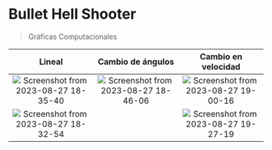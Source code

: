 # Bullet Hell Shooter
> Gráficas Computacionales

|   Lineal    | Cambio de ángulos |  Cambio en velocidad  |
|   :----:    |      :----:       |        :----:         |
|![Screenshot from 2023-08-27 18-35-40](https://github.com/RamonaNF/Sistemas-multiagentes/assets/91426086/1ff2d9d1-7581-4abd-b4d4-4bb8c004c104)|![Screenshot from 2023-08-27 18-46-06](https://github.com/RamonaNF/Sistemas-multiagentes/assets/91426086/a024dbc1-715b-4ab8-b196-b4a79ea7722d)|![Screenshot from 2023-08-27 19-00-16](https://github.com/RamonaNF/Sistemas-multiagentes/assets/91426086/1aaced6e-1c72-4a62-b103-e7412eaca2cb)|
|![Screenshot from 2023-08-27 18-32-54](https://github.com/RamonaNF/Sistemas-multiagentes/assets/91426086/04bd4a6e-bf1d-4cdf-b323-bd3da9756970)||![Screenshot from 2023-08-27 19-27-19](https://github.com/RamonaNF/Sistemas-multiagentes/assets/91426086/ea2aa6ce-7180-415c-8c28-869e2ed92a2b)|

